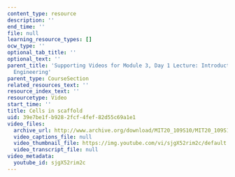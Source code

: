 ```yaml
---
content_type: resource
description: ''
end_time: ''
file: null
learning_resource_types: []
ocw_type: ''
optional_tab_title: ''
optional_text: ''
parent_title: 'Supporting Videos for Module 3, Day 1 Lecture: Introduction to Cell-Biomaterial
  Engineering'
parent_type: CourseSection
related_resources_text: ''
resource_index_text: ''
resourcetype: Video
start_time: ''
title: Cells in scaffold
uid: 39e7be1f-b928-2fcf-4fef-82d55c69a1e1
video_files:
  archive_url: http://www.archive.org/download/MIT20_109S10/MIT20_109S10_m3d1_vid3.mp4
  video_captions_file: null
  video_thumbnail_file: https://img.youtube.com/vi/sjgX52rim2c/default.jpg
  video_transcript_file: null
video_metadata:
  youtube_id: sjgX52rim2c
---
```

